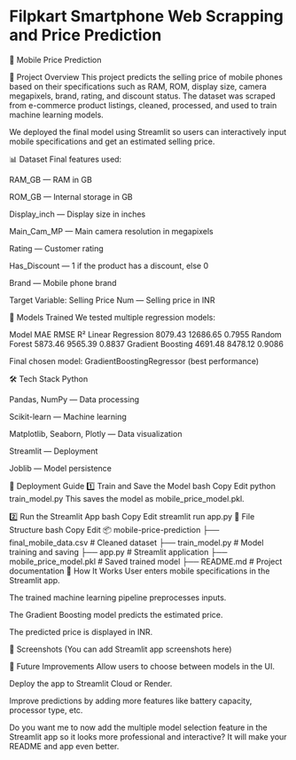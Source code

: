 # Filpkart Smartphone Web Scrapping and Price Prediction

📱 Mobile Price Prediction

📌 Project Overview
This project predicts the selling price of mobile phones based on their specifications such as RAM, ROM, display size, camera megapixels, brand, rating, and discount status.
The dataset was scraped from e-commerce product listings, cleaned, processed, and used to train machine learning models.

We deployed the final model using Streamlit so users can interactively input mobile specifications and get an estimated selling price.

📊 Dataset
Final features used:

RAM_GB — RAM in GB

ROM_GB — Internal storage in GB

Display_inch — Display size in inches

Main_Cam_MP — Main camera resolution in megapixels

Rating — Customer rating

Has_Discount — 1 if the product has a discount, else 0

Brand — Mobile phone brand

Target Variable: Selling Price Num — Selling price in INR

🧠 Models Trained
We tested multiple regression models:

Model	MAE	RMSE	R²
Linear Regression	8079.43	12686.65	0.7955
Random Forest	5873.46	9565.39	0.8837
Gradient Boosting	4691.48	8478.12	0.9086

Final chosen model: GradientBoostingRegressor (best performance)

🛠 Tech Stack
Python

Pandas, NumPy — Data processing

Scikit-learn — Machine learning

Matplotlib, Seaborn, Plotly — Data visualization

Streamlit — Deployment

Joblib — Model persistence

🚀 Deployment Guide
1️⃣ Train and Save the Model
bash
Copy
Edit
python train_model.py
This saves the model as mobile_price_model.pkl.

2️⃣ Run the Streamlit App
bash
Copy
Edit
streamlit run app.py
📂 File Structure
bash
Copy
Edit
📦 mobile-price-prediction
├── final_mobile_data.csv     # Cleaned dataset
├── train_model.py            # Model training and saving
├── app.py                    # Streamlit application
├── mobile_price_model.pkl    # Saved trained model
├── README.md                 # Project documentation
🎯 How It Works
User enters mobile specifications in the Streamlit app.

The trained machine learning pipeline preprocesses inputs.

The Gradient Boosting model predicts the estimated price.

The predicted price is displayed in INR.

📸 Screenshots
(You can add Streamlit app screenshots here)

📌 Future Improvements
Allow users to choose between models in the UI.

Deploy the app to Streamlit Cloud or Render.

Improve predictions by adding more features like battery capacity, processor type, etc.

Do you want me to now add the multiple model selection feature in the Streamlit app so it looks more professional and interactive?
It will make your README and app even better.
